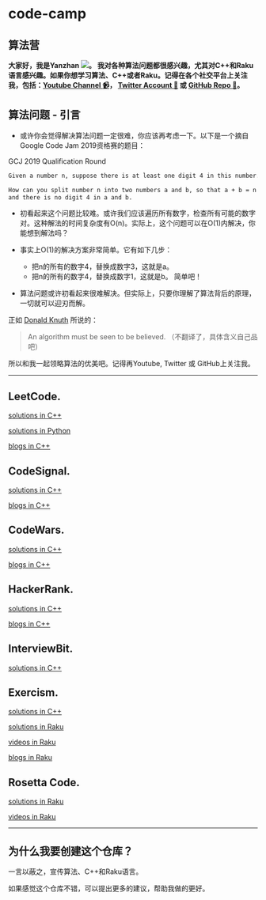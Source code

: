 # code-camp

## 算法营

**大家好，我是Yanzhan ![](resources/avatar.jpeg)。 我对各种算法问题都很感兴趣，尤其对C++和Raku语言感兴趣。如果你想学习算法、C++或者Raku。记得在各个社交平台上关注我，包括：[Youtube Channel :video_camera:](https://www.youtube.com/channel/UCDkz-__gl3frqLexukpG0DA?view_as=subscriber)， [Twitter Account :iphone:](https://twitter.com/YangYanzhan) 或 [GitHub Repo :memo:](https://github.com/yangyanzhan/code-camp)。**

## 算法问题 - 引言

* 或许你会觉得解决算法问题一定很难，你应该再考虑一下。以下是一个摘自Google Code Jam 2019资格赛的题目：

GCJ 2019 Qualification Round
```html
Given a number n, suppose there is at least one digit 4 in this number.

How can you split number n into two numbers a and b, so that a + b = n
and there is no digit 4 in a and b.
```

* 初看起来这个问题比较难。或许我们应该遍历所有数字，检查所有可能的数字对。这种解法的时间复杂度有O(n)。实际上，这个问题可以在O(1)内解决，你能想到解法吗？

* 事实上O(1)的解决方案非常简单。它有如下几步：
    * 把n的所有的数字4，替换成数字3，这就是a。
    * 把n的所有的数字4，替换成数字1，这就是b。
    简单吧！

* 算法问题或许初看起来很难解决。但实际上，只要你理解了算法背后的原理，一切就可以迎刃而解。

正如 [Donald Knuth](https://en.wikipedia.org/wiki/Donald_Knuth) 所说的：

> An algorithm must be seen to be believed. （不翻译了，具体含义自己品吧）

所以和我一起领略算法的优美吧。记得再Youtube, Twitter 或 GitHub上关注我。

---

## LeetCode.

[solutions in C++](https://github.com/yangyanzhan/code-camp/tree/master/leetcode/c%2B%2B)

[solutions in Python](https://github.com/yangyanzhan/code-camp/tree/master/leetcode/python)

[blogs in C++](https://yanzhan.site/leetcode/)

## CodeSignal.

[solutions in C++](https://github.com/yangyanzhan/code-camp/tree/master/codesignal/c%2B%2B)

[blogs in C++](https://yanzhan.site/codesignal/)

## CodeWars.

[solutions in C++](https://github.com/yangyanzhan/code-camp/tree/master/codewars/c%2B%2B)

[blogs in C++](https://yanzhan.site/codewars/)

## HackerRank.

[solutions in C++](https://github.com/yangyanzhan/code-camp/tree/master/hackerrank/c%2B%2B)

[blogs in C++](https://yanzhan.site/hackerrank/)

## InterviewBit.

[solutions in C++](https://github.com/yangyanzhan/code-camp/tree/master/interviewbit/c%2B%2B)

## Exercism.

[solutions in C++](https://github.com/yangyanzhan/code-camp/tree/master/exercism/c%2B%2B)

[solutions in Raku](https://github.com/yangyanzhan/code-camp/tree/master/exercism/raku)

[videos in Raku](https://www.youtube.com/playlist?list=PLauAmRFUiNdsy3AD7YXmSBUiJsWVeO_3q)

[blogs in Raku](https://yanzhan.site/exercism/raku/)

## Rosetta Code.

[solutions in Raku](https://github.com/yangyanzhan/code-camp/tree/master/rosetta/raku)

[videos in Raku](https://www.youtube.com/watch?v=LKSMZIB8hhw&list=PLauAmRFUiNdsCK1JCxH72Ttg-IXjR7yQi)

---

## 为什么我要创建这个仓库？

一言以蔽之，宣传算法、C++和Raku语言。

如果感觉这个仓库不错，可以提出更多的建议，帮助我做的更好。
